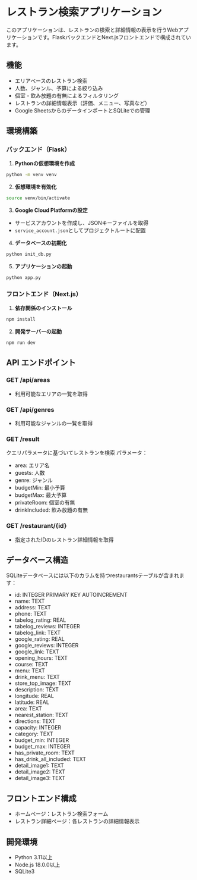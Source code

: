 # レストラン検索アプリケーション

このアプリケーションは、レストランの検索と詳細情報の表示を行うWebアプリケーションです。FlaskバックエンドとNext.jsフロントエンドで構成されています。

## 機能
- エリアベースのレストラン検索
- 人数、ジャンル、予算による絞り込み
- 個室・飲み放題の有無によるフィルタリング
- レストランの詳細情報表示（評価、メニュー、写真など）
- Google SheetsからのデータインポートとSQLiteでの管理

## 環境構築

### バックエンド（Flask）

1. **Pythonの仮想環境を作成**
```bash
python -m venv venv
```

2. **仮想環境を有効化**
```bash
source venv/bin/activate
```


3. **Google Cloud Platformの設定**
- サービスアカウントを作成し、JSONキーファイルを取得
- `service_account.json`としてプロジェクトルートに配置

4. **データベースの初期化**
```bash
python init_db.py
```

5. **アプリケーションの起動**
```bash
python app.py
```


### フロントエンド（Next.js）

1. **依存関係のインストール**
```bash
npm install
```

2. **開発サーバーの起動**
```bash
npm run dev
```


## API エンドポイント

### GET /api/areas
- 利用可能なエリアの一覧を取得

### GET /api/genres
- 利用可能なジャンルの一覧を取得

### GET /result
クエリパラメータに基づいてレストランを検索
パラメータ：
- area: エリア名
- guests: 人数
- genre: ジャンル
- budgetMin: 最小予算
- budgetMax: 最大予算
- privateRoom: 個室の有無
- drinkIncluded: 飲み放題の有無

### GET /restaurant/{id}
- 指定されたIDのレストラン詳細情報を取得

## データベース構造
SQLiteデータベースには以下のカラムを持つrestaurantsテーブルが含まれます：
- id: INTEGER PRIMARY KEY AUTOINCREMENT
- name: TEXT
- address: TEXT
- phone: TEXT
- tabelog_rating: REAL
- tabelog_reviews: INTEGER
- tabelog_link: TEXT
- google_rating: REAL
- google_reviews: INTEGER
- google_link: TEXT
- opening_hours: TEXT
- course: TEXT
- menu: TEXT
- drink_menu: TEXT
- store_top_image: TEXT
- description: TEXT
- longitude: REAL
- latitude: REAL
- area: TEXT
- nearest_station: TEXT
- directions: TEXT
- capacity: INTEGER
- category: TEXT
- budget_min: INTEGER
- budget_max: INTEGER
- has_private_room: TEXT
- has_drink_all_included: TEXT
- detail_image1: TEXT
- detail_image2: TEXT
- detail_image3: TEXT

## フロントエンド構成
- ホームページ：レストラン検索フォーム
- レストラン詳細ページ：各レストランの詳細情報表示

## 開発環境
- Python 3.11以上
- Node.js 18.0.0以上
- SQLite3